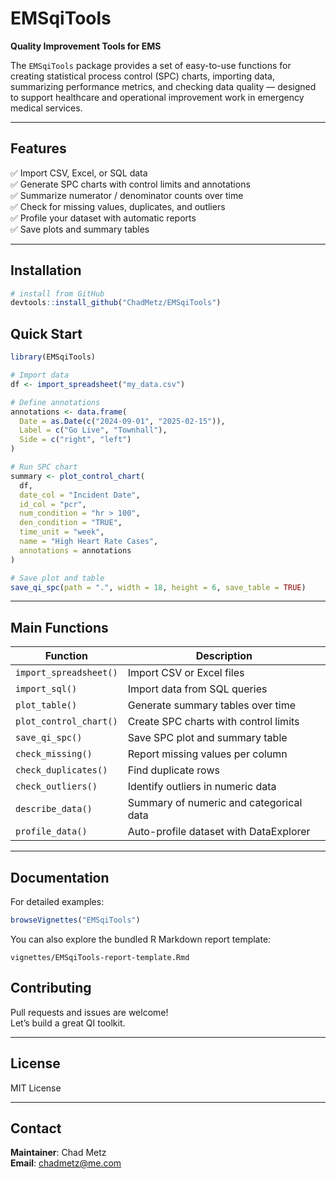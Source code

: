 
# EMSqiTools

**Quality Improvement Tools for EMS**

The `EMSqiTools` package provides a set of easy-to-use functions for creating statistical process control (SPC) charts, importing data, summarizing performance metrics, and checking data quality — designed to support healthcare and operational improvement work in emergency medical services.

---

## Features

✅ Import CSV, Excel, or SQL data  
✅ Generate SPC charts with control limits and annotations  
✅ Summarize numerator / denominator counts over time  
✅ Check for missing values, duplicates, and outliers  
✅ Profile your dataset with automatic reports  
✅ Save plots and summary tables

---

## Installation

```r
# install from GitHub
devtools::install_github("ChadMetz/EMSqiTools")

```
## Quick Start

```r
library(EMSqiTools)

# Import data
df <- import_spreadsheet("my_data.csv")

# Define annotations
annotations <- data.frame(
  Date = as.Date(c("2024-09-01", "2025-02-15")),
  Label = c("Go Live", "Townhall"),
  Side = c("right", "left")
)

# Run SPC chart
summary <- plot_control_chart(
  df,
  date_col = "Incident Date",
  id_col = "pcr",
  num_condition = "hr > 100",
  den_condition = "TRUE",
  time_unit = "week",
  name = "High Heart Rate Cases",
  annotations = annotations
)

# Save plot and table
save_qi_spc(path = ".", width = 18, height = 6, save_table = TRUE)

```

---

## Main Functions

| Function            | Description                                |
|---------------------|--------------------------------------------|
| `import_spreadsheet()`          | Import CSV or Excel files                  |
| `import_sql()`          | Import data from SQL queries               |
| `plot_table()`        | Generate summary tables over time          |
| `plot_control_chart()`          | Create SPC charts with control limits      |
| `save_qi_spc()`     | Save SPC plot and summary table            |
| `check_missing()`   | Report missing values per column           |
| `check_duplicates()`| Find duplicate rows                        |
| `check_outliers()`  | Identify outliers in numeric data          |
| `describe_data()`   | Summary of numeric and categorical data    |
| `profile_data()`    | Auto-profile dataset with DataExplorer     |

---

## Documentation

For detailed examples:

```r
browseVignettes("EMSqiTools")
```

You can also explore the bundled R Markdown report template:

```
vignettes/EMSqiTools-report-template.Rmd

```

## Contributing

Pull requests and issues are welcome!  
Let’s build a great QI toolkit.

---

## License

MIT License

---

## Contact

**Maintainer**: Chad Metz  
**Email**: chadmetz@me.com
